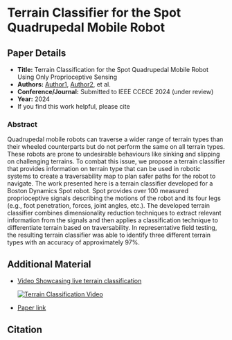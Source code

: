 # Terrain Classifier for the Spot Quadrupedal Mobile Robot



## Paper Details
- **Title:** Terrain Classification for the Spot Quadrupedal Mobile Robot Using Only Proprioceptive Sensing
- **Authors:** [Author1](https://author1.github.io), [Author2](https://author2.github.io), et al.
- **Conference/Journal:** Submitted to IEEE CCECE 2024 (under review)
- **Year:** 2024
- If you find this work helpful, please cite

### Abstract
Quadrupedal mobile robots can traverse a wider range of terrain types than their wheeled counterparts but do not perform the same on all terrain types. These robots are prone to undesirable behaviours like sinking and slipping on challenging terrains. To combat this issue, we propose a terrain classifier that provides information on terrain type that can be used in robotic systems to create a traversability map to plan safer paths for the robot to navigate. The work presented here is a terrain classifier developed for a Boston Dynamics Spot robot. Spot provides over 100 measured proprioceptive signals describing the motions of the robot and its four legs (e.g., foot penetration, forces, joint angles, etc.). The developed terrain classifier combines dimensionality reduction techniques to extract relevant information from the signals and then applies a classification technique to differentiate terrain based on traversability. In representative field testing, the resulting terrain classifier was able to identify three different terrain types with an accuracy of approximately 97%.

## Additional Material
- [Video Showcasing live terrain classification](http://www.youtube.com/watch?v=VEtKG984fVE)
  
  [![Terrain Classification Video](http://img.youtube.com/vi/VEtKG984fVE/0.jpg)](http://www.youtube.com/watch?v=VEtKG984fVE)
- [Paper link](TBA)

## Citation


